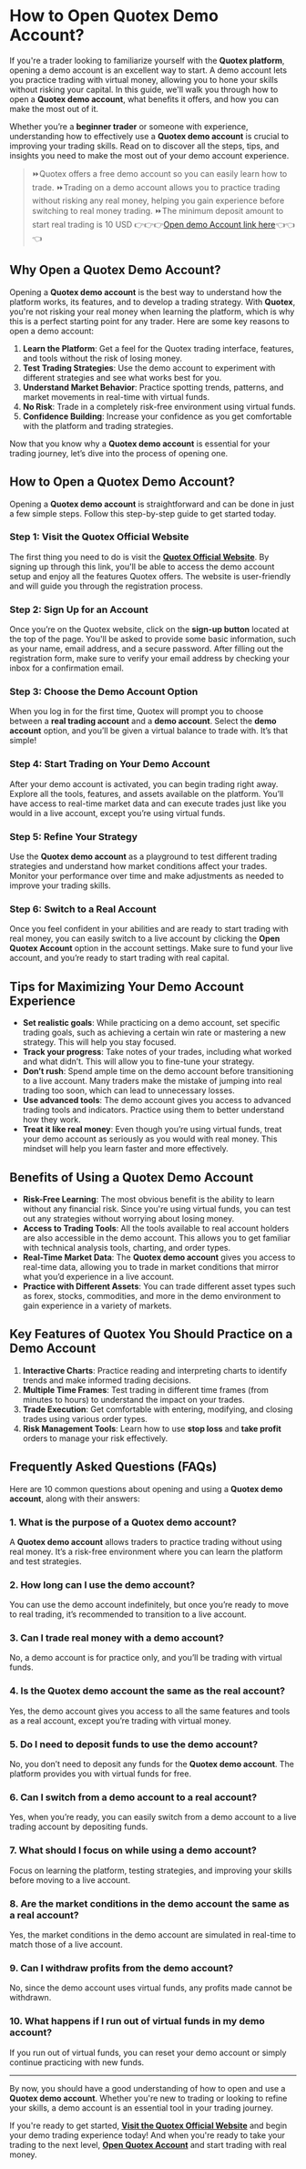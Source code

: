 # How to Open Quotex Demo Account?

If you're a trader looking to familiarize yourself with the **Quotex platform**, opening a demo account is an excellent way to start. A demo account lets you practice trading with virtual money, allowing you to hone your skills without risking your capital. In this guide, we'll walk you through how to open a **Quotex demo account**, what benefits it offers, and how you can make the most out of it.

Whether you’re a **beginner trader** or someone with experience, understanding how to effectively use a **Quotex demo account** is crucial to improving your trading skills. Read on to discover all the steps, tips, and insights you need to make the most out of your demo account experience.

> ⏩Quotex offers a free demo account so you can easily learn how to trade. ⏩Trading on a demo account allows you to practice trading without risking any real money, helping you gain experience before switching to real money trading. ⏩The minimum deposit amount to start real trading is 10 USD 👉👉👉[Open demo Account link here]( https://broker-qx.pro/sign-up/?lid=933307)👈👈 👈

## Why Open a Quotex Demo Account?

Opening a **Quotex demo account** is the best way to understand how the platform works, its features, and to develop a trading strategy. With **Quotex**, you're not risking your real money when learning the platform, which is why this is a perfect starting point for any trader. Here are some key reasons to open a demo account:

1. **Learn the Platform**: Get a feel for the Quotex trading interface, features, and tools without the risk of losing money.
2. **Test Trading Strategies**: Use the demo account to experiment with different strategies and see what works best for you.
3. **Understand Market Behavior**: Practice spotting trends, patterns, and market movements in real-time with virtual funds.
4. **No Risk**: Trade in a completely risk-free environment using virtual funds.
5. **Confidence Building**: Increase your confidence as you get comfortable with the platform and trading strategies.

Now that you know why a **Quotex demo account** is essential for your trading journey, let’s dive into the process of opening one.

## How to Open a Quotex Demo Account?

Opening a **Quotex demo account** is straightforward and can be done in just a few simple steps. Follow this step-by-step guide to get started today.

### Step 1: Visit the Quotex Official Website

The first thing you need to do is visit the **[Quotex Official Website](https://broker-qx.pro/?lid=933306)**. By signing up through this link, you'll be able to access the demo account setup and enjoy all the features Quotex offers. The website is user-friendly and will guide you through the registration process.

### Step 2: Sign Up for an Account

Once you’re on the Quotex website, click on the **sign-up button** located at the top of the page. You'll be asked to provide some basic information, such as your name, email address, and a secure password. After filling out the registration form, make sure to verify your email address by checking your inbox for a confirmation email.

### Step 3: Choose the Demo Account Option

When you log in for the first time, Quotex will prompt you to choose between a **real trading account** and a **demo account**. Select the **demo account** option, and you’ll be given a virtual balance to trade with. It’s that simple!

### Step 4: Start Trading on Your Demo Account

After your demo account is activated, you can begin trading right away. Explore all the tools, features, and assets available on the platform. You’ll have access to real-time market data and can execute trades just like you would in a live account, except you’re using virtual funds.

### Step 5: Refine Your Strategy

Use the **Quotex demo account** as a playground to test different trading strategies and understand how market conditions affect your trades. Monitor your performance over time and make adjustments as needed to improve your trading skills.

### Step 6: Switch to a Real Account

Once you feel confident in your abilities and are ready to start trading with real money, you can easily switch to a live account by clicking the **Open Quotex Account** option in the account settings. Make sure to fund your live account, and you’re ready to start trading with real capital.

## Tips for Maximizing Your Demo Account Experience

- **Set realistic goals**: While practicing on a demo account, set specific trading goals, such as achieving a certain win rate or mastering a new strategy. This will help you stay focused.
- **Track your progress**: Take notes of your trades, including what worked and what didn’t. This will allow you to fine-tune your strategy.
- **Don’t rush**: Spend ample time on the demo account before transitioning to a live account. Many traders make the mistake of jumping into real trading too soon, which can lead to unnecessary losses.
- **Use advanced tools**: The demo account gives you access to advanced trading tools and indicators. Practice using them to better understand how they work.
- **Treat it like real money**: Even though you’re using virtual funds, treat your demo account as seriously as you would with real money. This mindset will help you learn faster and more effectively.

## Benefits of Using a Quotex Demo Account

- **Risk-Free Learning**: The most obvious benefit is the ability to learn without any financial risk. Since you're using virtual funds, you can test out any strategies without worrying about losing money.
- **Access to Trading Tools**: All the tools available to real account holders are also accessible in the demo account. This allows you to get familiar with technical analysis tools, charting, and order types.
- **Real-Time Market Data**: The **Quotex demo account** gives you access to real-time data, allowing you to trade in market conditions that mirror what you’d experience in a live account.
- **Practice with Different Assets**: You can trade different asset types such as forex, stocks, commodities, and more in the demo environment to gain experience in a variety of markets.

## Key Features of Quotex You Should Practice on a Demo Account

1. **Interactive Charts**: Practice reading and interpreting charts to identify trends and make informed trading decisions.
2. **Multiple Time Frames**: Test trading in different time frames (from minutes to hours) to understand the impact on your trades.
3. **Trade Execution**: Get comfortable with entering, modifying, and closing trades using various order types.
4. **Risk Management Tools**: Learn how to use **stop loss** and **take profit** orders to manage your risk effectively.

## Frequently Asked Questions (FAQs)

Here are 10 common questions about opening and using a **Quotex demo account**, along with their answers:

### 1. **What is the purpose of a Quotex demo account?**
A **Quotex demo account** allows traders to practice trading without using real money. It’s a risk-free environment where you can learn the platform and test strategies.

### 2. **How long can I use the demo account?**
You can use the demo account indefinitely, but once you’re ready to move to real trading, it’s recommended to transition to a live account.

### 3. **Can I trade real money with a demo account?**
No, a demo account is for practice only, and you’ll be trading with virtual funds.

### 4. **Is the Quotex demo account the same as the real account?**
Yes, the demo account gives you access to all the same features and tools as a real account, except you’re trading with virtual money.

### 5. **Do I need to deposit funds to use the demo account?**
No, you don’t need to deposit any funds for the **Quotex demo account**. The platform provides you with virtual funds for free.

### 6. **Can I switch from a demo account to a real account?**
Yes, when you’re ready, you can easily switch from a demo account to a live trading account by depositing funds.

### 7. **What should I focus on while using a demo account?**
Focus on learning the platform, testing strategies, and improving your skills before moving to a live account.

### 8. **Are the market conditions in the demo account the same as a real account?**
Yes, the market conditions in the demo account are simulated in real-time to match those of a live account.

### 9. **Can I withdraw profits from the demo account?**
No, since the demo account uses virtual funds, any profits made cannot be withdrawn.

### 10. **What happens if I run out of virtual funds in my demo account?**
If you run out of virtual funds, you can reset your demo account or simply continue practicing with new funds.

---

By now, you should have a good understanding of how to open and use a **Quotex demo account**. Whether you're new to trading or looking to refine your skills, a demo account is an essential tool in your trading journey. 

If you're ready to get started, **[Visit the Quotex Official Website](https://broker-qx.pro/?lid=933306)** and begin your demo trading experience today! And when you're ready to take your trading to the next level, **[Open Quotex Account](https://broker-qx.pro/sign-up/?lid=933307)** and start trading with real money.
